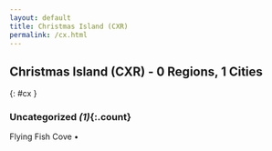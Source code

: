 ```yaml
---
layout: default
title: Christmas Island (CXR)
permalink: /cx.html
---
```



## Christmas Island (CXR) - 0 Regions, 1 Cities
{: #cx }





### Uncategorized _(1)_{:.count}


Flying Fish Cove  •


 
